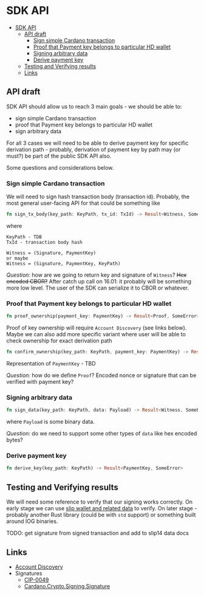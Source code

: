 # SDK API

- [SDK API](#sdk-api)
  - [API draft](#api-draft)
    - [Sign simple Cardano transaction](#sign-simple-cardano-transaction)
    - [Proof that Payment key belongs to particular HD wallet](#proof-that-payment-key-belongs-to-particular-hd-wallet)
    - [Signing arbitrary data](#signing-arbitrary-data)
    - [Derive payment key](#derive-payment-key)
  - [Testing and Verifying results](#testing-and-verifying-results)
  - [Links](#links)

## API draft

SDK API should allow us to reach 3 main goals - we should be able to:

- sign simple Cardano transaction
- proof that Payment key belongs to particular HD wallet
- sign arbitrary data

For all 3 cases we will need to be able to derive payment key for specific derivation path - probably, derivation of payment key by path may (or must?) be part of the public SDK API also.

Some questions and considerations below.

### Sign simple Cardano transaction

We will need to sign hash transaction body (transaction id). Probably, the most general user-facing API for that could be something like

```rust
fn sign_tx_body(key_path: KeyPath, tx_id: TxId) -> Result<Witness, SomeError>
```

where

```
KeyPath - TDB
TxId - transaction body hash

Witness = (Signature, PaymentKey)
or maybe
Witness = (Signature, PaymentKey, KeyPath)
```

*Question:* how are we going to return key and signature of `Witness`? ~~Hex encoded CBOR?~~ After catch up call on 16.01: it probably will be something more low level. The user of the SDK can serialize it to CBOR or whatever.

### Proof that Payment key belongs to particular HD wallet

```rust
fn proof_ownership(payment_key: PaymentKey) -> Result<Proof, SomeError>
```

Proof of key ownership will require `Account Discovery` (see links below). Maybe we can also add more specific variant where user will be able to check ownership for exact derivation path

```rust
fn confirm_ownership(key_path: KeyPath, payment_key: PaymentKey) -> Result<Proof, SomeError>
```

Representation of `PaymentKey` - TBD

*Question:* how do we define `Proof`? Encoded nonce or signature that can be verified with payment key?

### Signing arbitrary data

```rust
fn sign_data(key_path: KeyPath, data: Payload) -> Result<Witness, SomeError>
```

where `Payload` is some binary data.

*Question:* do we need to support some other types of `data` like hex encoded bytes?

### Derive payment key

```rust
fn derive_key(key_path: KeyPath) -> Result<PaymentKey, SomeError>
```

## Testing and Verifying results

We will need some reference to verify that our signing works correctly. On early stage we can use [slip wallet and related data](./slip14-data/) to verify. On later stage - probably another Rust library (could be with `std` support) or something built around IOG binaries.

TODO: get signature from signed transaction and add to slip14 data docs

## Links

- [Account Discovery](https://input-output-hk.github.io/cardano-wallet/concepts/hierarchical-deterministic-wallets)
- Signatures
  - [CIP-0049](https://developers.cardano.org/docs/governance/cardano-improvement-proposals/cip-0049/)
  - [Cardano.Crypto.Signing.Signature](https://input-output-hk.github.io/ouroboros-network/cardano-crypto-wrapper/Cardano-Crypto-Signing-Signature.html)
